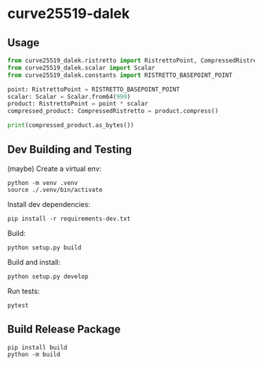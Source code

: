 # curve25519-dalek

## Usage

```python
from curve25519_dalek.ristretto import RistrettoPoint, CompressedRistretto
from curve25519_dalek.scalar import Scalar
from curve25519_dalek.constants import RISTRETTO_BASEPOINT_POINT

point: RistrettoPoint = RISTRETTO_BASEPOINT_POINT
scalar: Scalar = Scalar.from64(999)
product: RistrettoPoint = point * scalar
compressed_product: CompressedRistretto = product.compress()

print(compressed_product.as_bytes())
```

## Dev Building and Testing

(maybe) Create a virtual env:

```
python -m venv .venv
source ./.venv/bin/activate
```

Install dev dependencies:

```
pip install -r requirements-dev.txt
```

Build:

```
python setup.py build
```

Build and install:

```
python setup.py develop
```

Run tests:

```
pytest
```

## Build Release Package

```
pip install build
python -m build
```
